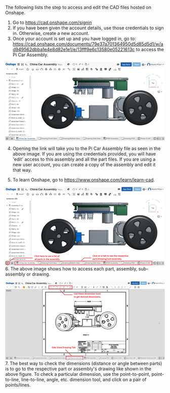 The following lists the step to access and edit the CAD files hosted on Onshape.
1. Go to https://cad.onshape.com/signin
2. If you have been given the account details, use those credentials to sign in. Otherwise, create a new account.
3. Once your account is set up and you have logged in, go to: https://cad.onshape.com/documents/79e37a701364950d5d85d5d1/w/ad949562dbba1e4e8d82e1e1/e/13fff9e6c13580e05221613c
to access the Pi Car Assembly.

![Alt text](/docs/CAD/onshape_assembly.png?raw=true "Onshape CAD Layout")

4. Opening the link will take you to the Pi Car Assembly file as seen in the above image. If you are using the credentials provided, you will have 'edit' access to this assembly and all the part files. If you are using a new user account, you can create a copy of the assembly and edit it that way.

5. To learn Onshape, go to https://www.onshape.com/learn/learn-cad.

![Alt text](/docs/CAD/onshape_assembly_basics.png?raw=true "Onshape Assembly Basics")
6. The above image shows how to access each part, assembly, sub-assembly or drawing.

![Alt text](/docs/CAD/onshape_drawing_dimensions.png?raw=true "Onshape Drawing Basics")
7. The best way to check the dimensions (distance or angle between parts) is to go to the respective part or assembly's drawing like shown in the above figure. To check a particular dimension, use the point-to-point, point-to-line, line-to-line, angle, etc. dimension tool, and click on a pair of points/lines.


